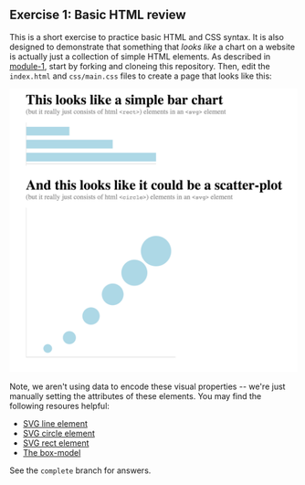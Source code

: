## Exercise 1: Basic HTML review

This is a short exercise to practice basic HTML and CSS syntax.  It is also designed to demonstrate that something that _looks like_ a chart on a website is actually just a collection of simple HTML elements.  As described in [module-1](https://github.com/INFO-474/m1-terminal-and-git#github), start by forking and cloneing this repository.  Then, edit the `index.html` and `css/main.css` files to create a page that looks like this:  

![complete](imgs/complete.png)


Note, we aren't using data to encode these visual properties -- we're just manually setting the attributes of these elements. You may find the following resoures helpful:

- [SVG line element](http://www.w3schools.com/svg/svg_line.asp)
- [SVG circle element](http://www.w3schools.com/svg/svg_circle.asp)
- [SVG rect element](http://www.w3schools.com/svg/svg_rect.asp)
- [The box-model](http://www.w3schools.com/css/css_boxmodel.asp)

See the `complete` branch for answers.
